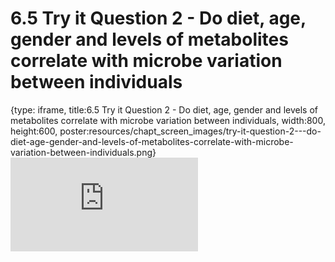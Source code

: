# 6.5 Try it Question 2 - Do diet, age, gender and levels of metabolites correlate with microbe variation between individuals
 
{type: iframe, title:6.5 Try it Question 2 - Do diet, age, gender and levels of metabolites correlate with microbe variation between individuals, width:800, height:600, poster:resources/chapt_screen_images/try-it-question-2---do-diet-age-gender-and-levels-of-metabolites-correlate-with-microbe-variation-between-individuals.png}
![](https://sayumiyork.github.io/miniCURE-16S_Test/try-it-question-2---do-diet-age-gender-and-levels-of-metabolites-correlate-with-microbe-variation-between-individuals.html)
 

 
